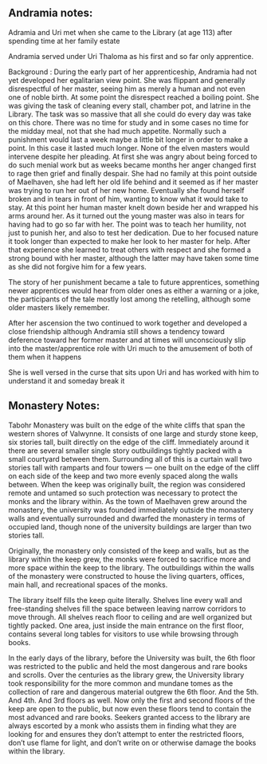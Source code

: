 <!-- TITLE: Home -->
<!-- SUBTITLE: A quick summary of Home -->

## Andramia notes:
Adramia and Uri met when she came to the Library (at age 113) after spending time at her family estate

Andramia served under Uri Thaloma as his first and so far only apprentice.

Background :
During the early part of her apprenticeship, Andramia had not yet developed her egalitarian view point. She was flippant and generally disrespectful of her master, seeing him as merely a human and not even one of noble birth. At some point the disrespect reached a boiling point. She was giving the task of cleaning every stall, chamber pot, and latrine in the Library. The task was so massive that all she could do every day was take on this chore. There was no time for study and in some cases no time for the midday meal, not that she had much appetite. Normally such a punishment would last a week maybe a little bit longer in order to make a point. In this case it lasted much longer. None of the elven masters would intervene despite her pleading. At first she was angry about being forced to do such menial work but as weeks became months her anger changed first to rage then grief and finally despair. She had no family at this point outside of Maelhaven, she had left her old life behind and it seemed as if her master was trying to run her out of her new home. Eventually she found herself broken and in tears in front of him, wanting to know what it would take to stay. At this point her human master knelt down beside her and wrapped his arms around her. As it turned out the young master was also in tears for having had to go so far with her. The point was to teach her humility, not just to punish her, and also to test her dedication. Due to her focused nature it took longer than expected to make her look to her master for help. After that experience she learned to treat others with respect and she formed a strong bound with her master, although the latter may have taken some time as she did not forgive him for a few years.

The story of her punishment became a tale to future apprentices, something newer apprentices would hear from older ones as either a warning or a joke, the participants of the tale mostly lost among the retelling, although some older masters likely remember.

After her ascension the two continued to work together and developed a close friendship although Andramia still shows a tendency toward deference toward her former master and at times will unconsciously slip into the master/apprentice role with Uri much to the amusement of both of them when it happens

She is well versed in the curse that sits upon Uri and has worked with him to understand it and someday break it

## Monastery Notes:
Tabohr Monastery was built on the edge of the white cliffs that span the western shores of Valwynne. It consists of one large and sturdy stone keep, six stories tall, built directly on the edge of the cliff. Immediately around it there are several smaller single story outbuildings tightly packed with a small courtyard between them. Surrounding all of this is a curtain wall two stories tall with ramparts and four towers — one built on the edge of the cliff on each side of the keep and two more evenly spaced along the walls between. When the keep was originally built, the region was considered remote and untamed so such protection was necessary to protect the monks and the library within. As the town of Maelhaven grew around the monastery, the university was founded immediately outside the monastery walls and eventually surrounded and dwarfed the monastery in terms of occupied land, though none of the university buildings are larger than two stories tall.

Originally, the monastery only consisted of the keep and walls, but as the library within the keep grew, the monks were forced to sacrifice more and more space within the keep to the library. The outbuildings within the walls of the monastery were constructed to house the living quarters, offices, main hall, and recreational spaces of the monks.

The library itself fills the keep quite literally. Shelves line every wall and free-standing shelves fill the space between leaving narrow corridors to move through. All shelves reach floor to ceiling and are well organized but tightly packed. One area, just inside the main entrance on the first floor, contains several long tables for visitors to use while browsing through books.

In the early days of the library, before the University was built, the 6th floor was restricted to the public and held the most dangerous and rare books and scrolls. Over the centuries as the library grew, the University library took responsibility for the more common and mundane tomes as the collection of rare and dangerous material outgrew the 6th floor. And the 5th. And 4th. And 3rd floors as well. Now only the first and second floors of the keep are open to the public, but now even these floors tend to contain the most advanced and rare books. Seekers granted access to the library are always escorted by a monk who assists them in finding what they are looking for and ensures they don’t attempt to enter the restricted floors, don’t use flame for light, and don’t write on or otherwise damage the books within the library.